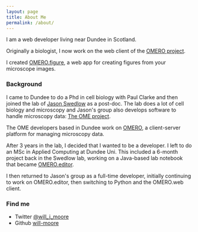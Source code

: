 ```yaml
---
layout: page
title: About Me
permalink: /about/
---
```


I am a web developer living near Dundee in Scotland.

Originally a biologist, I now work on the web client of the
[OMERO project](http://www.openmicroscopy.org/site/products/omero).

I created [OMERO.figure](http://figure.openmicroscopy.org/), a web app for
creating figures from your microscope images.

### Background

I came to Dundee to do a Phd in cell biology with Paul Clarke and then joined
the lab of [Jason Swedlow](http://www.lifesci.dundee.ac.uk/people/jason-swedlow) as
a post-doc. The lab does a lot of cell biology and microscopy and Jason's group
also develops software to handle microscopy data: [The OME project](http://www.openmicroscopy.org/site).

The OME developers based in Dundee work on [OMERO](http://www.openmicroscopy.org/site/products/omero), a client-server platform for managing microscopy data.


After 3 years in the lab, I decided that I wanted to be a developer.
I left to do an MSc in Applied Computing at Dundee Uni.
This included a 6-month project back in the Swedlow lab, working on a Java-based lab notebook that became [OMERO.editor](http://www.openmicroscopy.org/site/support/omero422/getting-started/tutorial/omero.editor).

I then returned to Jason's group as a full-time developer, initially continuing
to work on OMERO.editor, then switching to Python and the OMERO.web client.

### Find me

- Twitter <a href="https://twitter.com/will_j_moore">@will_j_moore</a>
- Github [will-moore](https://github.com/will-moore)